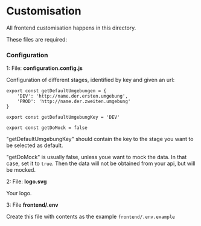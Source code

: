 # Customisation

All frontend customisation happens in this directory.

These files are required:

### Configuration

1: File: **configuration.config.js**

Configuration of different stages, identified by key and given an url:

```
export const getDefaultUmgebungen = {
    'DEV': 'http://name.der.ersten.umgebung',
    'PROD': 'http://name.der.zweiten.umgebung'
}

export const getDefaultUmgebungKey = 'DEV'

export const getDoMock = false
```

"getDefaultUmgebungKey" should contain the key to the stage you want to be selected as default.

"getDoMock" is usually false, unless youe want to mock the data. In that case, set it to ```true```. Then the data will 
not be obtained from your api, but will be mocked.

2: File: **logo.svg**

Your logo.

3: File **frontend/.env**

Create this file with contents as the example ```frontend/.env.example```
